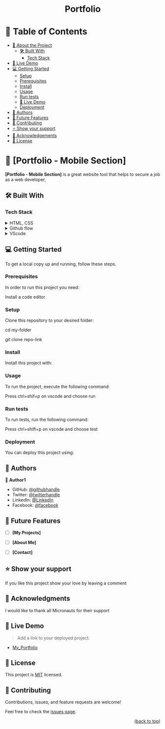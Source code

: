 <div align="center">

  <h1><b>Portfolio</b></h1>

</div>

<!-- TABLE OF CONTENTS -->

# 📗 Table of Contents

- [📖 About the Project](#about-project)
  - [🛠 Built With](#built-with)
    - [Tech Stack](#tech-stack)
- [🚀 Live Demo](#live-demo)
- [💻 Getting Started](#getting-started)
  - [Setup](#setup)
  - [Prerequisites](#prerequisites)
  - [Install](#install)
  - [Usage](#usage)
  - [Run tests](#run-tests)
  - [🚀 Live Demo](#live-demo)
  - [Deployment](#triangular_flag_on_post-deployment)
- [👥 Authors](#authors)
- [🔭 Future Features](#future-features)
- [🤝 Contributing](#contributing)
- [⭐️ Show your support](#support)
- [🙏 Acknowledgements](#acknowledgements)
- [📝 License](#license)

<!-- PROJECT DESCRIPTION -->

# 📖 [Portfolio - Mobile Section] <a name="about-project"></a>

**[Portfolio - Mobile Section]** is a great website tool that helps to secure a job as a web developer,

## 🛠 Built With <a name="built-with"></a>

### Tech Stack <a name="tech-stack"></a>

<details>
  <summary>HTML, CSS</summary>
  <ul>
    <li><a href="https://reactjs.org/">React.js</a></li>
  </ul>
</details>

<details>
  <summary>Github flow</summary>
  <ul>
    <li><a href="https://expressjs.com/">Express.js</a></li>
  </ul>
</details>

<details>
<summary>VScode</summary>
  <ul>
    <li><a href="https://www.postgresql.org/">PostgreSQL</a></li>
  </ul>
</details>


<!-- GETTING STARTED -->

## 💻 Getting Started <a name="getting-started"></a>

To get a local copy up and running, follow these steps.

### Prerequisites

In order to run this project you need:

Install a code editor

### Setup

Clone this repository to your desired folder:

cd my-folder

git clone repo-link

### Install

Install this project with:

### Usage

To run the project, execute the following command:

Press ctrl+shif+p on vscode and choose run

### Run tests

To run tests, run the following command:

Press ctrl+shift+p on vscode and choose test

### Deployment

You can deploy this project using:

<!-- AUTHORS -->

## 👥 Authors <a name="Michael"></a>

👤 **Author1**


- GitHub: [@githubhandle](https://github.com/Mike47ip)
- Twitter: [@twitterhandle](https://twitter.com/Mikepee47)
- LinkedIn: [@LinkedIn](https://www.linkedin.com/in/michael-darkwah-81a039141/)
- Facebook: [@facebook](https://web.facebook.com/profile.php?id=100089565852279)


<!-- FUTURE FEATURES -->

## 🔭 Future Features <a name="future-features"></a>

- [ ] **[My Projects]**
- [ ] **[About Me]**
- [ ] **[Contact]**



<!-- SUPPORT -->

## ⭐️ Show your support <a name="support"></a>

If you like this project show your love by leaving a comment

<!-- ACKNOWLEDGEMENTS -->

## 🙏 Acknowledgments <a name="acknowledgements"></a>

I would like to thank all Micronauts for their support

<!-- LICENSE -->

## 🚀 Live Demo <a name="live-demo"></a>

> Add a link to your deployed project.

- [My_Portfolio](https://mike47ip.github.io/mobilePortfolioWeb/)

## 📝 License <a name="license"></a>

This project is [MIT](https://github.com/Mike47ip/mobilePortfolioWeb/blob/toolbar-headline-section/MIT.md) licensed.
<!-- CONTRIBUTING -->

## 🤝 Contributing <a name="contributing"></a>

Contributions, issues, and feature requests are welcome!

Feel free to check the [issues page](https://github.com/Mike47ip/mobilePortfolioWeb/issues).



<p align="right">(<a href="#readme-top">back to top</a>)</p>
